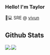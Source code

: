 
### Hello! I'm Taylor</br>
:office::computer: SRE @ <a href="https://vivun.com">vivun</a>
</br>

## Github Stats
<a href="https://github.com/anuraghazra/github-readme-stats">
 <img align="center" src="https://github-readme-stats.vercel.app/api?username=taylor-curtis&layout=compact&&line_height=27count_private=true&show_icons=true&theme=dracula&hide_title=true" />
</a>
<a href="https://github.com/anuraghazra/github-readme-stats">
 <img align="center" src="https://github-readme-stats.vercel.app/api/top-langs/?username=taylor-curtis&card_width=495&count_private=true&langs_count=5&theme=dracula&hide_title=true" />
</a>


